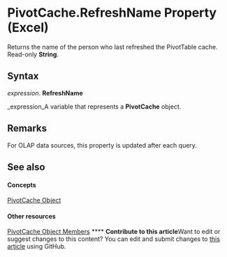 
# PivotCache.RefreshName Property (Excel)

Returns the name of the person who last refreshed the PivotTable cache. Read-only  **String**.


## Syntax

 _expression_. **RefreshName**

 _expression_A variable that represents a  **PivotCache** object.


## Remarks

For OLAP data sources, this property is updated after each query.


## See also


#### Concepts


 [PivotCache Object](c3d84ef1-f9e6-b1bc-cbf0-3ba8dfe17439.md)
#### Other resources


 [PivotCache Object Members](113f1109-e1c9-2c6e-0581-9fba82f278dc.md)
****   **Contribute to this article**Want to edit or suggest changes to this content? You can edit and submit changes to  [this article](https://github.com/jhershey00/VBA_Excel_Test/OpenXMLCon/articles/a44a9b7c-3284-a7ca-3cda-99457ce7c1c4.md) using GitHub.

